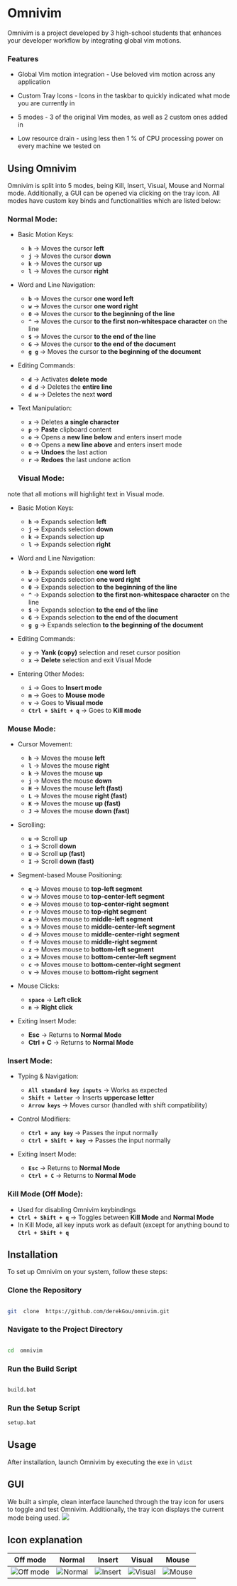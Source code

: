 
# Omnivim

  

Omnivim is a project developed by 3 high-school students that enhances your developer workflow by integrating global vim motions. 

### Features


- Global Vim motion integration - Use beloved vim motion across any application

- Custom Tray Icons - Icons in the taskbar to quickly indicated what mode you are currently in

- 5 modes - 3 of the original Vim modes, as well as 2 custom ones added in
 - Low resource drain - using less then 1 % of CPU processing power on every machine we tested on

## Using Omnivim
Omnivim is split into 5 modes, being Kill, Insert, Visual, Mouse and Normal mode. Additionally, a GUI can be opened via clicking on the tray icon. All modes have custom key binds and functionalities which are listed below:

### Normal Mode:
- Basic Motion Keys:

	-   **`h`** → Moves the cursor **left** 
	-   **`j`** → Moves the cursor **down** 
	-   **`k`** → Moves the cursor **up** 
	-   **`l`** → Moves the cursor **right** 

- Word and Line Navigation:

	-  **`b`** → Moves the cursor **one word left** 
	-   **`w`** → Moves the cursor **one word right** 
	-   **`0`** → Moves the cursor **to the beginning of the line**
	-   **`^`** → Moves the cursor **to the first non-whitespace character** on the line 
	-   **`$`** → Moves the cursor **to the end of the line** 
	-   **`G`** → Moves the cursor **to the end of the document** 
	-   **`g g`** → Moves the cursor **to the beginning of the document** 

- Editing Commands:
	-   **`d`** → Activates **delete mode** 
	-   **`d d`** → Deletes the **entire line** 
	-   **`d w`** → Deletes the next **word** 

- Text Manipulation:

	-   **`x`** → Deletes **a single character** 
	-   **`p`** → **Paste** clipboard content 
	-   **`o`** → Opens a **new line below** and enters insert mode
	-   **`O`** → Opens a **new line above** and enters insert mode
	-   **`u`** → **Undoes** the last action 
	-   **`r`** → **Redoes** the last undone action
  
  ### Visual Mode:
note that all motions will highlight text in Visual mode.
-   Basic Motion Keys:
    
    -   **`h`** → Expands selection **left**
    -   **`j`** → Expands selection **down**
    -   **`k`** → Expands selection **up**
    -   **`l`** → Expands selection **right**
-   Word and Line Navigation:
    
    -   **`b`** → Expands selection **one word left**
    -   **`w`** → Expands selection **one word right**
    -   **`0`** → Expands selection **to the beginning of the line** 
    -   **`^`** → Expands selection **to the first non-whitespace character** on the line
    -   **`$`** → Expands selection **to the end of the line**
    -   **`G`** → Expands selection **to the end of the document**
    -   **`g g`** → Expands selection **to the beginning of the document**
-   Editing Commands:
    
    -   **`y`** → **Yank (copy)** selection and reset cursor position
    -   **`x`** → **Delete** selection and exit Visual Mode
   -   Entering Other Modes:
    
	    -   **`i`** → Goes to **Insert mode**
	    -   **`m`** → Goes to **Mouse mode**
	    -   **`v`** → Goes to **Visual mode**
	    -   **`Ctrl + Shift + q`** → Goes to **Kill mode**
  
### Mouse Mode:

-   Cursor Movement:
    
    -   **`h`** → Moves the mouse **left**
    -   **`l`** → Moves the mouse **right**
    -   **`k`** → Moves the mouse **up**
    -   **`j`** → Moves the mouse **down**
    -   **`H`** → Moves the mouse **left (fast)**
    -   **`L`** → Moves the mouse **right (fast)**
    -   **`K`** → Moves the mouse **up (fast)**
    -   **`J`** → Moves the mouse **down (fast)**
-   Scrolling:
    
    -   **`u`** → Scroll **up**
    -   **`i`** → Scroll **down**
    -   **`U`** → Scroll **up (fast)**
    -   **`I`** → Scroll **down (fast)**

-   Segment-based Mouse Positioning:
    
    -   **`q`** → Moves mouse to **top-left segment**
    -   **`w`** → Moves mouse to **top-center-left segment**
    -   **`e`** → Moves mouse to **top-center-right segment**
    -   **`r`** → Moves mouse to **top-right segment**
    -   **`a`** → Moves mouse to **middle-left segment**
    -   **`s`** → Moves mouse to **middle-center-left segment**
    -   **`d`** → Moves mouse to **middle-center-right segment**
    -   **`f`** → Moves mouse to **middle-right segment**
    -   **`z`** → Moves mouse to **bottom-left segment**
    -   **`x`** → Moves mouse to **bottom-center-left segment**
    -   **`c`** → Moves mouse to **bottom-center-right segment**
    -   **`v`** → Moves mouse to **bottom-right segment**
-   Mouse Clicks:
    
    -   **`space`** → **Left click**
    -   **`n`** → **Right click**
   -   Exiting Insert Mode:
    
	    -   **Esc** → Returns to **Normal Mode**
	    -   **Ctrl + C** → Returns to **Normal Mode**
### **Insert Mode**:

-   Typing & Navigation:
    
    -   **`All standard key inputs`** → Works as expected
    -   **`Shift + letter`** → Inserts **uppercase letter**
    -   **`Arrow keys`** → Moves cursor (handled with shift compatibility)
-   Control Modifiers:
 
    -   **`Ctrl + any key`** → Passes the input normally
    -   **`Ctrl + Shift + key`** → Passes the input normally
-   Exiting Insert Mode:
    
    -   **`Esc`** → Returns to **Normal Mode**
    -   **`Ctrl + C`** → Returns to **Normal Mode**


### **Kill Mode (Off Mode)**:

-   Used for disabling Omnivim keybindings
-   **`Ctrl + Shift + q`** → Toggles between **Kill Mode** and **Normal Mode**
-   In Kill Mode, all key inputs work as default (except for anything bound to **`Ctrl + Shift + q`**
## Installation

  

To set up Omnivim on your system, follow these steps:

  

### Clone the Repository

```bash

git  clone  https://github.com/derekGou/omnivim.git

```

  

### Navigate to the Project Directory

```bash

cd  omnivim

```

  

### Run the Build Script

```bash

build.bat
```

### Run the Setup Script

```bash
setup.bat
```
  

## Usage

  

After installation, launch Omnivim by executing the exe in `\dist`

## GUI
We built a simple, clean interface launched through the tray icon for users to toggle and test Omnivim. Additionally, the tray icon displays the current mode being used. ![](https://cdn.discordapp.com/attachments/1342874659326132225/1343218148115091508/Screenshot202025-02-2320at208.png?ex=67bc78e2&is=67bb2762&hm=2cc460c9373565d6e2cae21eb50ffede07ec56dda735844a852905e8213d7366&)

## Icon explanation
|  **Off mode** | **Normal** | **Insert** | **Visual** | **Mouse** |
|--|--| -- | --| --|
|![Off mode](https://cdn.discordapp.com/attachments/1342874659326132225/1343218539095527424/omnivimoff.png?ex=67bc793f&is=67bb27bf&hm=e033ec35b541794485dc8c7945fe68e0df36622b789db1ee04c20f83e99ffec1&)| ![Normal](https://cdn.discordapp.com/attachments/1342874659326132225/1343218539422810205/omnivimnormal.png?ex=67bc793f&is=67bb27bf&hm=bce9b9078857b194db8ef588c135997036f54e78590ba1bc18552a9497cc2dc5&) |![Insert](https://cdn.discordapp.com/attachments/1342874659326132225/1343218540022337617/omniviminsert.png?ex=67bc793f&is=67bb27bf&hm=b298163beaabbcd30cde521c99b1b8f0aa44450661d32879b7fc71b6d9b82f62&) | ![Visual](https://cdn.discordapp.com/attachments/1342874659326132225/1343218538776756286/omnivimvisual.png?ex=67bc793f&is=67bb27bf&hm=68560e283cc3cfbb51b0958d7cd3f408a570dbdfcfdca5fdef5222d19179ad5d&) | ![Mouse](https://cdn.discordapp.com/attachments/1342874659326132225/1343218539728998490/omnivimmouse.png?ex=67bc793f&is=67bb27bf&hm=f05ea6f26cd4c88d1285c6c46da9713c30f4fe5b7e21c1d2410114733bbade31&) |
